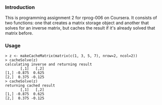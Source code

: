 ### Introduction

This is programming assignment 2 for rprog-006 on Coursera. It consists of two functions: one that creates a matrix storage object and another that solves for an inverse matrix, but caches the result if it's already solved that matrix before.

### Usage

```
> z <- makeCacheMatrix(matrix(c(1, 3, 5, 7), nrow=2, ncol=2))
> cacheSolve(z)
calculating inverse and returning result
       [,1]   [,2]
[1,] -0.875  0.625
[2,]  0.375 -0.125
> cacheSolve(z)
returning cached result
       [,1]   [,2]
[1,] -0.875  0.625
[2,]  0.375 -0.125

```
